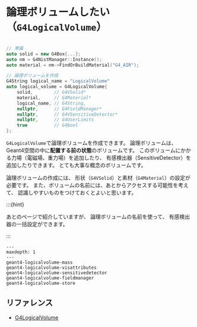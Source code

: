 # 論理ボリュームしたい（``G4LogicalVolume``）

```cpp

// 準備
auto solid = new G4Box{...};
auto nm = G4NistManager::Instance();
auto material = nm->FindOrBuildMaterial("G4_AIR");

// 論理ボリュームを作成
G4String logical_name = "LogicalVolume"
auto logical_volume = G4LogicalVolume{
    solid,        // G4VSolid*
    material,     // G4Material*
    logical_name, // G4String,
    nullptr,      // G4FieldManager*
    nullptr,      // G4VSensitiveDetector*
    nullptr,      // G4UserLimits
    true          // G4bool
};
```

``G4LogicalVolume``で論理ボリュームを作成できます。
論理ボリュームは、Geant4空間の中に**配置する前の状態**のボリュームです。
このボリュームにかかる力場（電磁場、重力場）を追加したり、
有感検出器（SensitiveDetector）を追加したりできます。
とても大事な概念のボリュームです。

論理ボリュームの作成には、
形状（``G4VSolid``）と素材（``G4Material``）の設定が必要です。
また、ボリュームの名前には、あとからアクセスする可能性を考えて、
認識しやすいものをつけておくとよいと思います。

:::{hint}

あとのページで紹介していますが、
論理ボリュームの名前を使って、
有感検出器の一括設定ができます。

:::

```{toctree}
---
maxdepth: 1
---
geant4-logicalvolume-mass
geant4-logicalvolume-visattributes
geant4-logicalvolume-sensitivedetector
geant4-logicalvolume-fieldmanager
geant4-logicalvolume-store
```

## リファレンス

- [G4LogicalVolume](https://geant4.kek.jp/Reference/11.2.0/classG4LogicalVolume.html)
